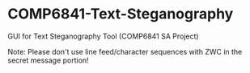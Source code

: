 # COMP6841-Text-Steganography
GUI for Text Steganography Tool (COMP6841 SA Project)

Note: Please don't use line feed/character sequences with ZWC in the secret message portion!
